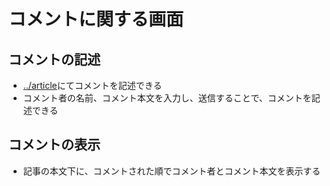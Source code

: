 # コメントに関する画面

## コメントの記述
* [../article](記事閲覧画面)にてコメントを記述できる
* コメント者の名前、コメント本文を入力し、送信することで、コメントを記述できる

## コメントの表示
* 記事の本文下に、コメントされた順でコメント者とコメント本文を表示する
